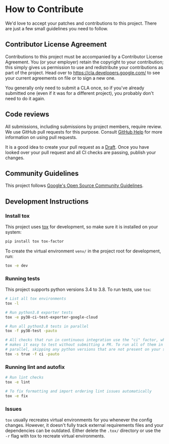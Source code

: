 # How to Contribute

We'd love to accept your patches and contributions to this project. There are
just a few small guidelines you need to follow.

## Contributor License Agreement

Contributions to this project must be accompanied by a Contributor License
Agreement. You (or your employer) retain the copyright to your contribution;
this simply gives us permission to use and redistribute your contributions as
part of the project. Head over to <https://cla.developers.google.com/> to see
your current agreements on file or to sign a new one.

You generally only need to submit a CLA once, so if you've already submitted one
(even if it was for a different project), you probably don't need to do it
again.

## Code reviews

All submissions, including submissions by project members, require review. We
use GitHub pull requests for this purpose. Consult
[GitHub Help](https://help.github.com/articles/about-pull-requests/) for more
information on using pull requests.

It is a good idea to create your pull request as a
[Draft](https://docs.github.com/en/github/collaborating-with-issues-and-pull-requests/about-pull-requests#draft-pull-requests).
Once you have looked over your pull request and all CI checks are passing,
publish your changes.

## Community Guidelines

This project follows [Google's Open Source Community
Guidelines](https://opensource.google/conduct/).

## Development Instructions

### Install tox

This project uses [tox](https://tox.readthedocs.io/en/latest/index.html) for
development, so make sure it is installed on your system:

```sh
pip install tox tox-factor
```

To create the virtual environment `venv/` in the project root for
development, run:

```sh
tox -e dev
```

### Running tests

This project supports python versions 3.4 to 3.8. To run tests, use `tox`:

```sh
# List all tox environments
tox -l

# Run python3.8 exporter tests
tox -e py38-ci-test-exporter-google-cloud

# Run all python3.8 tests in parallel
tox -f py38-test -pauto

# All checks that run in continuous integration use the "ci" factor, which
# makes it easy to test without submitting a PR. To run all of them in
# parallel, skipping any python versions that are not present on your system:
tox -s true -f ci -pauto
```

### Running lint and autofix

```sh
# Run lint checks
tox -e lint

# To fix formatting and import ordering lint issues automatically
tox -e fix
```

### Issues

`tox` usually recreates virtual environments for you whenever the config changes. However, it doesn't fully track external requirements files and your dependencies can be outdated. Either delete the `.tox/` directory or use the `-r` flag with tox to recreate virtual environments.
